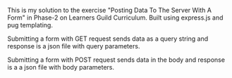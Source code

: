 This is my solution to the exercise "Posting Data To The Server With A Form"
in Phase-2 on Learners Guild Curriculum.
Built using express.js and pug templating.


Submitting a form with GET request sends data as a query string and response is a json file with query parameters.

Submitting a form with POST request sends data in the body and response is a a json file with body parameters.
